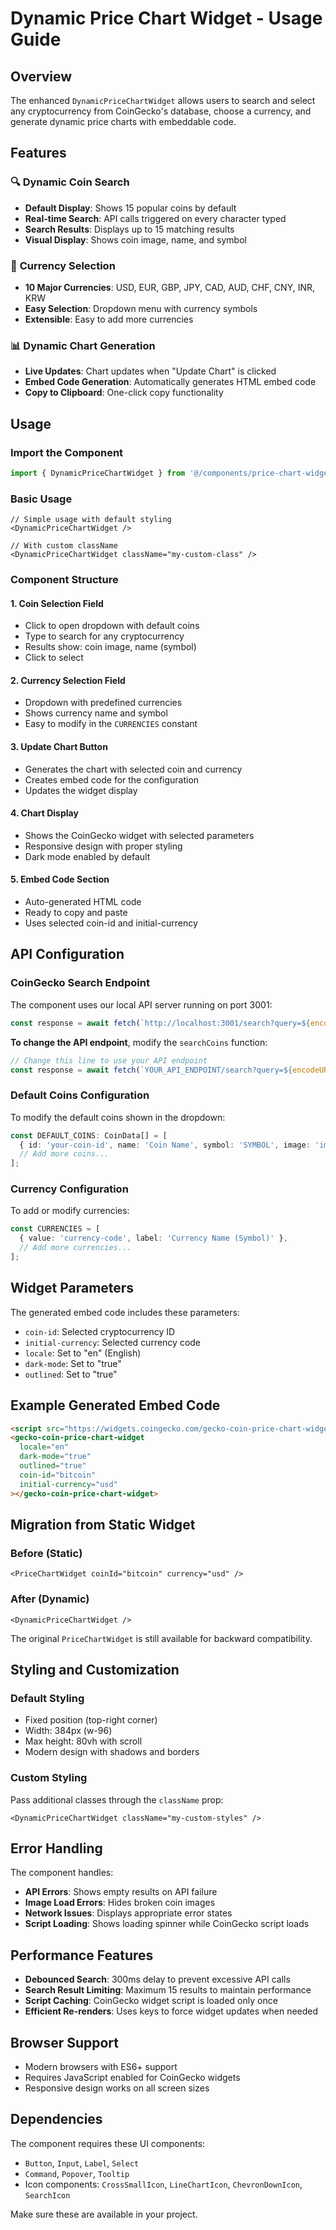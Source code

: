 # Dynamic Price Chart Widget - Usage Guide

## Overview
The enhanced `DynamicPriceChartWidget` allows users to search and select any cryptocurrency from CoinGecko's database, choose a currency, and generate dynamic price charts with embeddable code.

## Features

### 🔍 **Dynamic Coin Search**
- **Default Display**: Shows 15 popular coins by default
- **Real-time Search**: API calls triggered on every character typed
- **Search Results**: Displays up to 15 matching results
- **Visual Display**: Shows coin image, name, and symbol

### 💱 **Currency Selection**
- **10 Major Currencies**: USD, EUR, GBP, JPY, CAD, AUD, CHF, CNY, INR, KRW
- **Easy Selection**: Dropdown menu with currency symbols
- **Extensible**: Easy to add more currencies

### 📊 **Dynamic Chart Generation**
- **Live Updates**: Chart updates when "Update Chart" is clicked
- **Embed Code Generation**: Automatically generates HTML embed code
- **Copy to Clipboard**: One-click copy functionality

## Usage

### Import the Component
```typescript
import { DynamicPriceChartWidget } from '@/components/price-chart-widget';
```

### Basic Usage
```tsx
// Simple usage with default styling
<DynamicPriceChartWidget />

// With custom className
<DynamicPriceChartWidget className="my-custom-class" />
```

### Component Structure

#### 1. **Coin Selection Field**
- Click to open dropdown with default coins
- Type to search for any cryptocurrency
- Results show: coin image, name (symbol)
- Click to select

#### 2. **Currency Selection Field**
- Dropdown with predefined currencies
- Shows currency name and symbol
- Easy to modify in the `CURRENCIES` constant

#### 3. **Update Chart Button**
- Generates the chart with selected coin and currency
- Creates embed code for the configuration
- Updates the widget display

#### 4. **Chart Display**
- Shows the CoinGecko widget with selected parameters
- Responsive design with proper styling
- Dark mode enabled by default

#### 5. **Embed Code Section**
- Auto-generated HTML code
- Ready to copy and paste
- Uses selected coin-id and initial-currency

## API Configuration

### CoinGecko Search Endpoint
The component uses our local API server running on port 3001:
```typescript
const response = await fetch(`http://localhost:3001/search?query=${encodeURIComponent(query)}`);
```

**To change the API endpoint**, modify the `searchCoins` function:
```typescript
// Change this line to use your API endpoint
const response = await fetch(`YOUR_API_ENDPOINT/search?query=${encodeURIComponent(query)}`);
```

### Default Coins Configuration
To modify the default coins shown in the dropdown:
```typescript
const DEFAULT_COINS: CoinData[] = [
  { id: 'your-coin-id', name: 'Coin Name', symbol: 'SYMBOL', image: 'image-url' },
  // Add more coins...
];
```

### Currency Configuration
To add or modify currencies:
```typescript
const CURRENCIES = [
  { value: 'currency-code', label: 'Currency Name (Symbol)' },
  // Add more currencies...
];
```

## Widget Parameters

The generated embed code includes these parameters:
- `coin-id`: Selected cryptocurrency ID
- `initial-currency`: Selected currency code
- `locale`: Set to "en" (English)
- `dark-mode`: Set to "true"
- `outlined`: Set to "true"

## Example Generated Embed Code
```html
<script src="https://widgets.coingecko.com/gecko-coin-price-chart-widget.js"></script>
<gecko-coin-price-chart-widget 
  locale="en" 
  dark-mode="true" 
  outlined="true" 
  coin-id="bitcoin" 
  initial-currency="usd"
></gecko-coin-price-chart-widget>
```

## Migration from Static Widget

### Before (Static)
```tsx
<PriceChartWidget coinId="bitcoin" currency="usd" />
```

### After (Dynamic)
```tsx
<DynamicPriceChartWidget />
```

The original `PriceChartWidget` is still available for backward compatibility.

## Styling and Customization

### Default Styling
- Fixed position (top-right corner)
- Width: 384px (w-96)
- Max height: 80vh with scroll
- Modern design with shadows and borders

### Custom Styling
Pass additional classes through the `className` prop:
```tsx
<DynamicPriceChartWidget className="my-custom-styles" />
```

## Error Handling

The component handles:
- **API Errors**: Shows empty results on API failure
- **Image Load Errors**: Hides broken coin images
- **Network Issues**: Displays appropriate error states
- **Script Loading**: Shows loading spinner while CoinGecko script loads

## Performance Features

- **Debounced Search**: 300ms delay to prevent excessive API calls
- **Search Result Limiting**: Maximum 15 results to maintain performance
- **Script Caching**: CoinGecko widget script is loaded only once
- **Efficient Re-renders**: Uses keys to force widget updates when needed

## Browser Support

- Modern browsers with ES6+ support
- Requires JavaScript enabled for CoinGecko widgets
- Responsive design works on all screen sizes

## Dependencies

The component requires these UI components:
- `Button`, `Input`, `Label`, `Select`
- `Command`, `Popover`, `Tooltip`
- Icon components: `CrossSmallIcon`, `LineChartIcon`, `ChevronDownIcon`, `SearchIcon`

Make sure these are available in your project.
